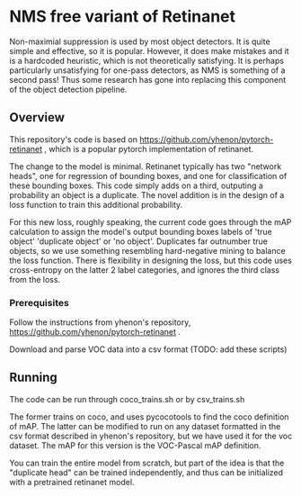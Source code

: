 # NMS free variant of Retinanet

Non-maximial suppression is used by most object detectors.  It is quite simple and effective, so it is popular.  However, it does make mistakes and it is a hardcoded heuristic, which is not theoretically satisfying.  It is perhaps particularly unsatisfying for one-pass detectors, as NMS is something of a second pass!  Thus some research has gone into replacing this component of the object detection pipeline.

## Overview
This repository's code is based on 
<https://github.com/yhenon/pytorch-retinanet> ,
which is a popular pytorch implementation of retinanet.

The change to the model is minimal.  Retinanet typically has two "network heads", one for regression of bounding boxes, and one for classification of these bounding boxes.  This code simply adds on a third, outputing a probability an object is a duplicate. The novel addition is in the design of a loss function to train this additional probability.  

For this new loss, roughly speaking, the current code goes through the mAP calculation to assign the model's output bounding boxes labels of 'true object' 'duplicate object' or 'no object'.  Duplicates far outnumber true objects, so we use something resembling hard-negative mining to balance the loss function.  There is flexibility in designing the loss, but this code uses cross-entropy on the latter 2 label categories, and ignores the third class from the loss.

### Prerequisites
Follow the instructions from yhenon's repository, 
<https://github.com/yhenon/pytorch-retinanet> .

Download and parse VOC data into a csv format
(TODO: add these scripts)

## Running
The code can be run through coco_trains.sh or by csv_trains.sh

The former trains on coco, and uses pycocotools to find the coco definition of mAP.  The latter can be modified to run on any dataset formatted in the csv format described in yhenon's repository, but we have used it for the voc dataset.  The mAP for this version is the VOC-Pascal mAP definition.

You can train the entire model from scratch, but part of the idea is that the "duplicate head" can be trained independently, and thus can be initialized with a pretrained retinanet model.